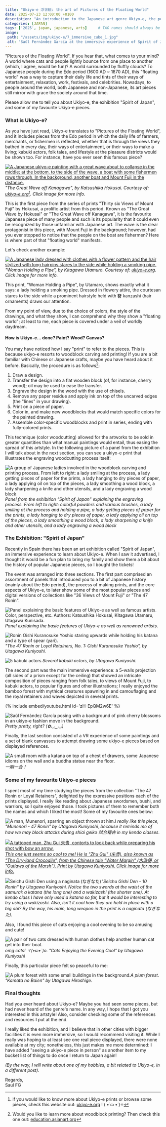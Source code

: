 ```yaml
---
title: "Ukiyo-e 浮世絵: the art of Pictures of the Floating World"
date: 2025-07-23 12:00:00 +0100
description: "An introduction to the Japanese art genre Ukiyo-e, the popular exhibition Spirit of Japan, and other artworks, like The Great Wave off Kanagawa."
categories: [JAPAN]
tags: ['2025', japan, japanese, arts]     # TAG names should always be lowercase
image:
 path: "/assets/img/ukiyo-e/7_immersive_cube_1.jpg"
 alt: "Saúl Fernández García at the immersive experience of Spirit of Japan, here showing cherry blossoms over a midnight blue background, following the Ukiyo-e style."
---
```


"Pictures of the Floating World". If you hear that, what comes to your mind? A world where cats and people lightly bounce from one place to another (which, I agree, would be fun)? A world surrounded by fluffly clouds? To Japanese people during the Edo period (1600 AD ~ 1870 AD), this "floating world" was a way to capture their daily life and tints of their ways of entertainment, relaxation, work, festivals, and celebrities. Nowadays, to people around the world, both Japanese and non-Japanese, its art pieces still mirror with grace the society around that time.

Please allow me to tell you about Ukiyo-e, the exhibition "Spirit of Japan", and some of my favourite Ukiyo-e pieces.

### What is Ukiyo-e?

As you have just read, Ukiyo-e translates to "Pictures of the Floating World", and it includes pieces from the Edo period in which the daily life of farmers, merchants, or fishermen is reflected, whether that is through the views they bathed in every day, their ways of entertainment, or their ways to make a living; kabuki actors, folk tales, and lifestyle at the pleasure districts would be shown too. For instance, have you ever seen this famous piece?

[![A Japanese ukiyo-e painting with a great wave about to collapse in the middle; at the bottom, to the side of the wave, a boat with some fishermen rows through. In the background, another boat and Mount Fuji in the distance.](</assets/img/ukiyo-e/1_great_wave_kanagawa.jpg>)](https://ukiyo-e.org/image/aic/1366_610296)_"The Great Wave off Kanagawa\", by Katsushika Hokusai. Courtesy of: [ukiyo-e.org](https://ukiyo-e.org/)[^1]. Click image for more info._

This is the first piece from the series of prints "Thirty six Views of Mount Fuji" by Hokusai, a prolific artist from this period. Known as "The Great Wave by Hokusai" or "The Great Wave off Kanagawa", it is the favourite Japanese piece of many people and such is its popularity that it could even be recognized by those unfamiliar with Japanese art. The wave is the clear protagonist in this piece, with Mount Fuji in the background; however, had you ever stopped to notice that the people on the boat are fishermen? Here is where part of that "floating world" manifests.

Let's check another example:

[![A Japanese lady dressed with clothes with a flower pattern and the hair stylized with long hairpins stares to the side while holding a smoking pipe.](/assets/img/ukiyo-e/2_woman_holding_a_pipe.jpg)](https://ukiyo-e.org/image/mfa/sc215541)_\"Woman Holding a Pipe\", by Kitagawa Utamuro. Courtesy of: [ukiyo-e.org](https://ukiyo-e.org/). Click image for more info._

This print, "Woman Holding a Pipe", by Utamaro, shows exactly what it says: a lady holding a smoking pipe. Dressed in flowery attire, the courtesan stares to the side while a prominent hairstyle held with 簪 kanzashi (hair ornaments) draws our attention.

From my point of view, due to the choice of colors, the style of the drawings, and what they show, I can comprehend why they show a "floating world"; at least to me, each piece is covered under a veil of worldly daydream.

#### How is Ukiyo-e... done? Paint? Wood? Canvas?

You may have noticed how I say "print" to refer to the pieces. This is because ukiyo-e resorts to woodblock carving and printing! If you are a bit familiar with Chinese or Japanese crafts, maybe you have heard about it before. Basically, the procedure is as follows[^2]:
1. Draw a design.
2. Transfer the design into a flat wooden block (of, for instance, cherry wood); oil may be used to ease the transfer.
3. Engrave the design in the wood with the use of chisels.
4. Remove any paper residue and apply ink on top of the uncarved edges (the "lines" in your drawing).
5. Print on a piece of paper.
6. Color in, and make new woodblocks that would match specific colors for the painted drawing.
7. Assemble color-specific woodblocks and print in series, ending with fully-colored prints.

This technique (color woodcutting) allowed for the artworks to be sold in greater quantities than what manual paintings would entail, thus easing the spread of this artstyle. In the following picture of a panel from the exhibition I will talk about in the next section, you can see a ukiyo-e print that illustrates the engraving woodcutting process itself:

![A group of Japanese ladies involved in the woodblock carving and printing process. From left to right: a lady smiling at the process, a lady getting pieces of paper for the prints, a lady hanging to dry pieces of paper, a lady applying oil on top of the pieces, a lady smoothing a wood block, a lady sharpening a knife and other utensils, and a lady engraving a wood block](/assets/img/ukiyo-e/3_woodblock_process_ukiyo-e.jpg)_Panel from the exhibition \"Spirit of Japan\" explaining the engraving process. From left to right: colorful powders and various brushes, a lady smiling at the process and holding a pipe, a lady getting pieces of paper for the prints, a lady hanging to dry pieces of paper, a lady applying oil on top of the pieces, a lady smoothing a wood block, a lady sharpening a knife and other utensils, and a lady engraving a wood block_

### The Exhibition: "Spirit of Japan"

Recently in Spain there has been an art exhibition called "Spirit of Japan", an immersive experience to learn about Ukiyo-e. When I saw it advertised, I thought it would be a fun plan to bring my family and show them a bit about the history of popular Japanese pieces, so I bought the tickets!

The event was arranged into three sections. The first part comprised an assortment of panels that introduced you to a bit of Japanese history (mainly about the Edo period), the process of making prints, and the core aspects of Ukiyo-e, to later show some of the most popular pieces and digital versions of collections like "36 Views of Mount Fuji" or "The 47 Ronin".

![Panel explaining the basic features of Ukiyo-e as well as famous artists. Color, perspective, etc. Authors: Katsushika Hokusai, Kitagawa Utamaru, Utagawa Kunisada.](/assets/img/ukiyo-e/4_spirit_of_japan_panels_art.jpg)_Panel explaining the basic features of Ukiyo-e as well as renowned artists._

![Ronin Oishi Kuranosuke Yoshio staring upwards while holding his katana and a type of spear (yari).](/assets/img/ukiyo-e/5_ronin_1.jpg)_"The 47 Ronin or Loyal Retainers, No. 1: Oishi Kuranosuke Yoshio\", by Utagawa Kuniyoshi._

![5 kabuki actors.](/assets/img/ukiyo-e/6_kabuki_actors_1.jpg)_Several kabuki actors, by Utagawa Kuniyoshi._

The second part was the main immersive experience: a 5-walls projection (all sides of a prism except for the ceiling) that showed an intricate composition of pieces ranging from folk tales, to views of Mount Fuji, to kabuki actors, to popular figures and other illustrations; I really enjoyed the bamboo forest with mythical creatures spawning in and camouflaging and the royal retainers and waves depicted in several prints.

{% include embed/youtube.html id='zH-EpQM2w6E' %}

![Saúl Fernández García posing with a background of pink cherry blossoms in an ukiye-e fashion move in the background.](/assets/img/ukiyo-e/7_immersive_cube_2.jpg)_Pretty pretty, right? (✿◡‿◡)_

Finally, the last section consisted of a VR experience of some paintings and a set of blank canvasses to attempt drawing some ukiyo-e pieces based on displayed references.

![A small room with a katana on top of a chest of drawers, some Japanese idioms on the wall and a buddha statue near the floor.](/assets/img/ukiyo-e/8_spirit_of_japan_third_area.jpg)_一期一会！_

### Some of my favourite Ukiyo-e pieces

I spent most of my time studying the pieces from the collection "The 47 Ronin or Loyal Retainers", delighted by the expressive positions each of the prints displayed. I really like reading about Japanese swordsmen, bushi, and warriors, so I quite enjoyed those. I took pictures of them to remember both the names and which I liked the most! Some of my favourite ones below:

![A man, Munenori, sparring an object thrown at him.](/assets/img/ukiyo-e/5_ronin_47.jpg)_I really like this piece, "Munenori - 47 Ronin" by Utagawa Kuniyoshi, because it reminds me of how we may block attacks during shiai geiko 試合稽古 in my kendo classes._

[![A tattooed man, Zhu Gui 朱贵, contorts to look back while preparing his shot with bow an arrow.](/assets/img/ukiyo-e/5_zhu_gui_the_dry_land_crocodile.jpg)_This one just seems so cool to me! He is "Zhu Gui" (朱贵), also known as "The Dry-land Crocodile", from the Chinese tale "Water Margin" (水滸傳, or "Outlaws of the Marsh"). Print by Utagawa Kuniyoshi. Click image for more info._](https://collections.mfa.org/objects/259963/zhu-gui-the-dryland-crocodile-kanchikotsuritsu-shuki-fr)

![Seichu Gishi Den using a naginata (なぎなた)](/assets/img/ukiyo-e/5_ronin_10.jpg)_"Seichu Gishi Den - 10 Ronin" by Utagawa Kuniyoshi. Notice the two swords at the waist of the samurai: a katana (the long one) and a wakizashi (the shorter one). At kendo class I have only used a katana so far, but it would be interesting to try using a wakizashi. Also, isn't it cool how they are held in place with a big obi? By the way, his main, long weapon in the print is a naginata (なぎなた)._

Also, I found this piece of cats enjoying a cool evening to be so amusing and cute!

![A pair of two cats dressed with human clothes help another human cat get into their boat.](/assets/img/ukiyo-e/9_cats_enjoying_a_cool_evening.jpg)_omg cats! ヾ(•ω•`)o. "Cats Enjoying the Evening Cool\" by Utagawa Kuniyoshi_

Finally, this particular piece felt so peaceful to me:

![A plum forest with some small buildings in the background.](/assets/img/ukiyo-e/9_kamata_no_baien.jpg)_A plum forest. "Kamata no Baien" by Utagawa Hiroshige._

### Final thoughts

Had you ever heard about Ukiyo-e? Maybe you had seen some pieces, but had never heard of the genre's name. In any way, I hope that I got you interested in this artstyle! Also, consider checking some of the references and resources I put at the end.

I really liked the exhibition, and I believe that in other cities with bigger facilities it is even more immersive, so I would recommend visiting it. While I really was hoping to at least see one real piece displayed, there were none available at my city; nonetheless, this just makes me more determined: I have added "seeing a ukiyo-e piece in person" as another item to my bucket list of things to do once I return to Japan again!

*(By the way, I will write about one of my hobbies, a bit related to Ukiyo-e, in a different post).*

Regards, \
Saul FG


[^1]: if you would like to know more about Ukiyo-e prints or browse some pieces, check this website out: [ukiyo-e.org](https://ukiyo-e.org/) ! ( •̀ ω •́ )✧
[^2]: Would you like to learn more about woodblock printing? Then check this one out: [education.asianart.org](https://education.asianart.org/resources/the-ukiyo-e-woodblock-printing-process/)